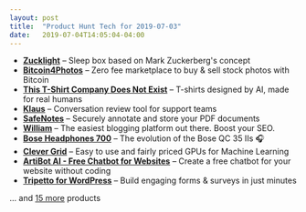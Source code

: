 ```yaml
---
layout: post
title:  "Product Hunt Tech for 2019-07-03"
date:   2019-07-04T14:05:04-04:00
---
```


* **[Zucklight](https://www.producthunt.com/posts/zucklight?utm_campaign=producthunt-api&utm_medium=api&utm_source=Application%3A+Daily+Digest+RSS+%28ID%3A+3202%29)** – Sleep box based on Mark Zuckerberg's concept
* **[Bitcoin4Photos](https://www.producthunt.com/posts/bitcoin4photos?utm_campaign=producthunt-api&utm_medium=api&utm_source=Application%3A+Daily+Digest+RSS+%28ID%3A+3202%29)** – Zero fee marketplace to buy & sell stock photos with Bitcoin
* **[This T-Shirt Company Does Not Exist](https://www.producthunt.com/posts/this-t-shirt-company-does-not-exist?utm_campaign=producthunt-api&utm_medium=api&utm_source=Application%3A+Daily+Digest+RSS+%28ID%3A+3202%29)** – T-shirts designed by AI, made for real humans
* **[Klaus](https://www.producthunt.com/posts/klaus-2?utm_campaign=producthunt-api&utm_medium=api&utm_source=Application%3A+Daily+Digest+RSS+%28ID%3A+3202%29)** – Conversation review tool for support teams
* **[SafeNotes](https://www.producthunt.com/posts/safenotes?utm_campaign=producthunt-api&utm_medium=api&utm_source=Application%3A+Daily+Digest+RSS+%28ID%3A+3202%29)** – Securely annotate and store your PDF documents
* **[William](https://www.producthunt.com/posts/william-2?utm_campaign=producthunt-api&utm_medium=api&utm_source=Application%3A+Daily+Digest+RSS+%28ID%3A+3202%29)** – The easiest blogging platform out there. Boost your SEO.
* **[Bose Headphones 700](https://www.producthunt.com/posts/bose-headphones-700?utm_campaign=producthunt-api&utm_medium=api&utm_source=Application%3A+Daily+Digest+RSS+%28ID%3A+3202%29)** – The evolution of the Bose QC 35 IIs 🎧
* **[Clever Grid](https://www.producthunt.com/posts/clever-grid?utm_campaign=producthunt-api&utm_medium=api&utm_source=Application%3A+Daily+Digest+RSS+%28ID%3A+3202%29)** – Easy to use and fairly priced GPUs for Machine Learning
* **[ArtiBot AI - Free Chatbot for Websites](https://www.producthunt.com/posts/artibot-ai-free-chatbot-for-websites?utm_campaign=producthunt-api&utm_medium=api&utm_source=Application%3A+Daily+Digest+RSS+%28ID%3A+3202%29)** – Create a free chatbot for your website without coding
* **[Tripetto for WordPress](https://www.producthunt.com/posts/tripetto-for-wordpress?utm_campaign=producthunt-api&utm_medium=api&utm_source=Application%3A+Daily+Digest+RSS+%28ID%3A+3202%29)** – Build engaging forms & surveys in just minutes

… and [15 more](https://www.producthunt.com/tech) products